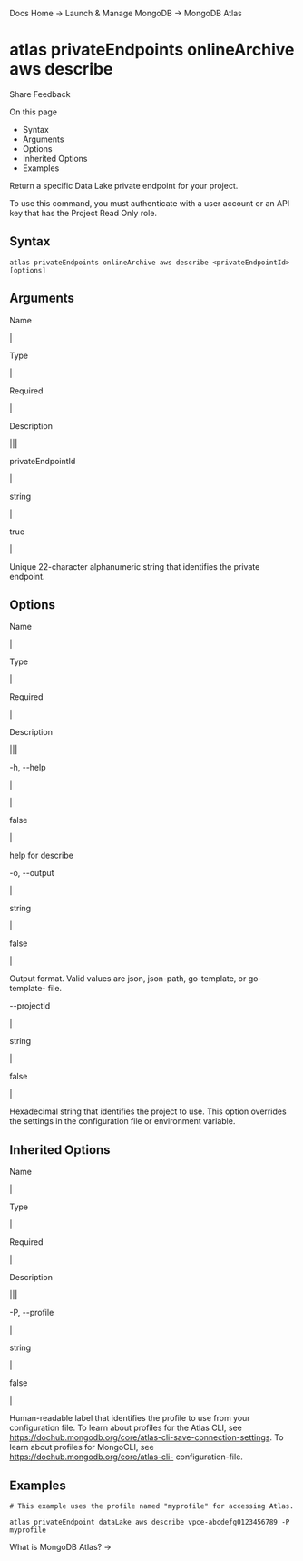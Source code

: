 Docs Home → Launch & Manage MongoDB → MongoDB Atlas

# atlas privateEndpoints onlineArchive aws describe

Share Feedback

On this page

  * Syntax
  * Arguments
  * Options
  * Inherited Options
  * Examples

Return a specific Data Lake private endpoint for your project.

To use this command, you must authenticate with a user account or an API key
that has the Project Read Only role.

## Syntax

    
    
    atlas privateEndpoints onlineArchive aws describe <privateEndpointId> [options]  
      
  
## Arguments

Name

|

Type

|

Required

|

Description  
  
|||  
  
privateEndpointId

|

string

|

true

|

Unique 22-character alphanumeric string that identifies the private endpoint.  
  
## Options

Name

|

Type

|

Required

|

Description  
  
|||  
  
-h, --help

|

|

false

|

help for describe  
  
-o, --output

|

string

|

false

|

Output format. Valid values are json, json-path, go-template, or go-template-
file.  
  
\--projectId

|

string

|

false

|

Hexadecimal string that identifies the project to use. This option overrides
the settings in the configuration file or environment variable.  
  
## Inherited Options

Name

|

Type

|

Required

|

Description  
  
|||  
  
-P, --profile

|

string

|

false

|

Human-readable label that identifies the profile to use from your
configuration file. To learn about profiles for the Atlas CLI, see
https://dochub.mongodb.org/core/atlas-cli-save-connection-settings. To learn
about profiles for MongoCLI, see https://dochub.mongodb.org/core/atlas-cli-
configuration-file.  
  
## Examples

    
    
    # This example uses the profile named "myprofile" for accessing Atlas.  
      
    atlas privateEndpoint dataLake aws describe vpce-abcdefg0123456789 -P myprofile  
  
What is MongoDB Atlas? →

